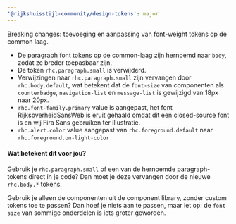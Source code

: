 ```yaml
---
'@rijkshuisstijl-community/design-tokens': major
---
```


Breaking changes: toevoeging en aanpassing van font-weight tokens op de common laag.

- De paragraph font tokens op de common-laag zijn hernoemd naar `body`, zodat ze breder toepasbaar zijn.
- De token `rhc.paragraph.small` is verwijderd.
- Verwijzingen naar `rhc.paragraph.small` zijn vervangen door `rhc.body.default`, wat betekent dat de `font-size` van componenten als `counterbadge`, `navigation-list` en `message-list` is gewijzigd van 18px naar 20px.
- `rhc.font-family.primary` value is aangepast, het font RijksoverheidSansWeb is eruit gehaald omdat dit een closed-source font is en wij Fira Sans gebruiken ter illustratie.
- `rhc.alert.color` value aangepast van `rhc.foreground.default` naar `rhc.foreground.on-light-color`

#### Wat betekent dit voor jou?

Gebruik je `rhc.paragraph.small` of een van de hernoemde paragraph-tokens direct in je code? Dan moet je deze vervangen door de nieuwe `rhc.body.*` tokens.

Gebruik je alleen de componenten uit de component library, zonder custom tokens toe te passen? Dan hoef je niets aan te passen, maar let op: de `font-size` van sommige onderdelen is iets groter geworden.
